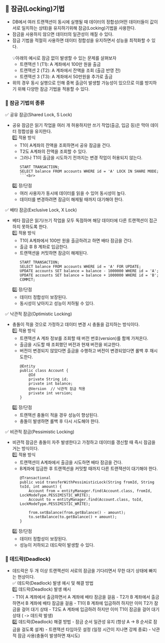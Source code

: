 ## 🎯 잠금(Locking)기법
- DB에서 여러 트랜잭션이 동시에 실행될 때 데이터의 정합성(어떤 데이터들이 값이 서로 일치하는 상태)을 유지하기위해 잠금(Locking)기법을 사용한다.
- 잠금을 사용하지 않으면 데이터의 일관성이 깨질 수 있다.
- 잠금 기법을 적절히 사용하면 데이터 정합성을 유지하면서 성능을 최적화할 수 있다. <br><br>
💡아래의 예시로 잠금 없이 발생할 수 있는 문제를 살펴보자
  - 트랜잭션 1 (T1): A 계좌에서 100만 원을 출금
  - 트랜잭션 2 (T2): A 계좌에서 잔액을 조회 (출금 반영 전)
  - 트랜잭션 3 (T3): A 계좌에서 50만원을 추가로 출금
- 위의 경우 동시 실행으로 인해 중복 출금이 발생할 가능성이 있으므로 이를 방지하기 위해 다양한 잠금 기법을 적용할 수 있다.

### 📌 잠금 기법의 종류
✅ 공유 잠금(Shared Lock, S Lock)
  - 공유 잠금은 읽기 작업을 여러 개 허용하지만 쓰기 작업(출금, 입금 등)은 막아 데이터 정합성을 유지한다.<br>
    1️⃣ 적용 방식
      - T1이 A계좌의 잔액을 조회하면서 공유 잠금을 건다.
      - T2도 A계좌의 잔액을 조회할 수 있다.
      - 그러나 T1이 출금을 시도하기 전까지는 변경 작업이 허용되지 않는다.
        ```
        START TRANSACTION;
        SELECT balance FROM accounts WHERE id = 'A' LOCK IN SHARE MODE;
        ```<br>
    2️⃣ 장/단점 <br>
      - 여러 사용자가 동시에 데이터를 읽을 수 있어 동시성이 높다.
      - 데이터를 변경하려면 잠금이 해제될 때까지 대기해야 한다. <br>
    
✅ 배타 잠금(Exclusive Lock, X Lock)<br>
  - 베타 잠금은 읽기/쓰기 작업을 모두 독점하며 해당 데이터에 다른 트랜잭션이 접근하지 못하도록 한다.<br>
    1️⃣ 적용 방식<br>
      - T1이 A계좌에서 100만 원을 출금하려고 하면 배타 잠금을 건다.
      - 출금 후 B 계좌로 입금한다.
      - 트랜잭션을 커밋하면 잠금이 해제된다.
        ```
        START TRANSACTION;
        SELECT balance FROM accounts WHERE id = 'A' FOR UPDATE;
        UPDATE accounts SET balance = balance - 1000000 WHERE id = 'A';
        UPDATE accounts SET balance = balance + 1000000 WHERE id = 'B';
        COMMIT;
        ```
    2️⃣ 장/단점 <br>
      - 데이터 정합성이 보장된다.
      - 동시성이 낮아지고 성능이 저하될 수 있다.<br>

✅ 낙관적 잠금(Optimistic Locking)
  - 충돌이 적을 것으로 가정하고 데이터 변경 시 충돌을 감지하는 방식이다. <br>
    1️⃣ 적용 방식<br>
      - 트랜잭션 A 계좌 정보를 조회할 때 버전 번호(version)를 함께 가져온다.
      - 출금을 시도할 때 조회했던 버전과 현재 버전을 비교한다.
      - 버전이 변경되지 않았다면 출금을 수행하고 버전이 변경되었다면 롤백 후 재시도한다.
        ```
        @Entity
        public class Account {
            @Id
            private String id;
            private int balance;
            @Version  // 낙관적 잠금 적용
            private int version;
        }
        ```        
    2️⃣ 장/단점 <br>
      - 트랜잭션 충돌이 적을 경우 성능이 향상된다.
      - 충돌이 발생하면 롤백 후 다시 시도해야 한다. 

✅ 비관적 잠금(Pessimistic Locking)
  - 비관적 잠금은 충돌이 자주 발생한다고 가정하고 데이터를 갱신할 때 즉시 잠금을 거는 방식이다. <br>
    1️⃣ 적용 방식<br>
      - 트랜잭션이 A계좌에서 출금을 시도하면 배타 잠금을 건다.
      - B계좌에 입금한 후 트랜잭션을 커밋할 때까지 다른 트랜잭션이 대기해야 한다. 
        ```
        @Transactional
        public void transferWithPessimisticLock(String fromId, String toId, int amount) {
            Account from = entityManager.find(Account.class, fromId, LockModeType.PESSIMISTIC_WRITE);
            Account to = entityManager.find(Account.class, toId, LockModeType.PESSIMISTIC_WRITE);
        
            from.setBalance(from.getBalance() - amount);
            to.setBalance(to.getBalance() + amount);
        }
        ```
    2️⃣ 장/단점 <br>
      - 데이터 정합성이 보장된다.
      - 성능이 저하되고 데드락이 발생할 수 있다. 

### 📌 데드락(Deadlock)
- 데드락은 두 개 이상 트랜잭션이 서로의 잠금을 기다리면서 무한 대기 상태에 빠지는 현상이다. <br>
✅ 데드락(Deadlock) 발생 예시 및 해결 방법<br>
    1️⃣ 데드락(Deadlock) 발생 예시 <br>
      - T1이 A 계좌에서 출금하면서 A 계좌에 배타 잠금을 걸음
      - T2가 B 계좌에서 출금하면서 B 계좌에 배타 잠금을 걸음
      - T1이 B 계좌에 입금하려 하지만 이미 T2가 잠금을 걸어 대기 상태
      - T2도 A 계좌에 입금하려 하지만 이미 T1이 잠금을 걸어 대기 상태 ( -> 데드락 발생)<br>
    2️⃣ 데드락(Deadlock) 해결 방법
      - 잠금 순서 일관성 유지 (항상 A -> B 순서로 잠금을 걸도록 설계)
      - 트랜잭션 타임아웃 설정 (일정 시간이 지나면 강제 종료)
      - 낙관적 잠금 사용(충돌이 발생하면 재시도)
  
